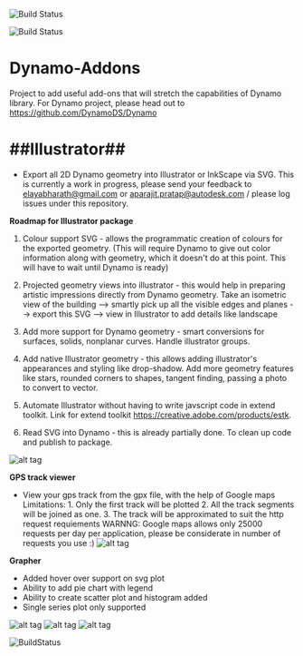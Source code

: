 ![Build Status](http://dynamobim.com/app/badge.svg)

![Build Status](http://dynamobim.com/app/show.php/?buildstatus=1&teststatus=1&coverage=2)

Dynamo-Addons
==================

Project to add useful add-ons that will stretch the capabilities of Dynamo library. For Dynamo project, please head out to https://github.com/DynamoDS/Dynamo

##Illustrator##
============
- Export all 2D Dynamo geometry into Illustrator or InkScape via SVG. This is currently a work in progress, please send your feedback to elayabharath@gmail.com or aparajit.pratap@autodesk.com / please log issues under this repository.

**Roadmap for Illustrator package**

1. Colour support SVG - allows the programmatic creation of colours for the exported geometry.  (This will require Dynamo to give out color information along with geometry, which it doesn't do at this point. This  will have to wait until Dynamo is ready)

2. Projected geometry views into illustrator - this would help in preparing artistic impressions directly from Dynamo geometry. Take an isometric view of the building --> smartly pick up all the visible edges and planes --> export this SVG --> view in Illustrator to add details like landscape

3. Add more support for Dynamo geometry - smart conversions for surfaces, solids, nonplanar curves. Handle illustrator groups.

4. Add native Illustrator geometry - this allows adding illustrator's appearances and styling like drop-shadow. Add more geometry features like stars, rounded corners to shapes, tangent finding, passing a photo to convert to vector.

5. Automate Illustrator without having to write javscript code in extend toolkit. Link for extend toolkit  https://creative.adobe.com/products/estk. 

0. Read SVG into Dynamo - this is already partially done. To clean up code and publish to package.

![alt tag](/Resources/screen.png)


**GPS track viewer**
- View your gps track from the gpx file, with the help of Google maps
Limitations: 1. Only the first track will be plotted 
             2. All the track segments will be joined as one.
             3. The track will be approximated to suit the http request requiements
WARNNG: Google maps allows only 25000 requests per day per application, please be considerate in number of requests you use :)
![alt tag](/Resources/gps.png)


**Grapher**
- Added hover over support on svg plot
- Ability to add pie chart with legend
- Ability to create scatter plot and histogram added
- Single series plot only supported

![alt tag](/Resources/pieChart.png)
![alt tag](/Resources/scatterPlot.png)
![alt tag](/Resources/histogramPlot.png)

![BuildStatus](http://dynamobim.com/app/display.php/?buildstatus=1&teststatus=1&coverage=1)
